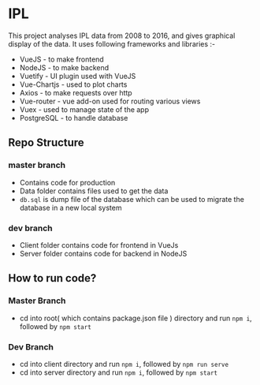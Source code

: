# IPL

This project analyses IPL data from 2008 to 2016, and gives graphical display of the data. It uses following frameworks and  libraries :- 

* VueJS - to make frontend
* NodeJS - to make backend
* Vuetify - UI plugin used with VueJS
* Vue-Chartjs - used to plot charts
* Axios - to make requests over http
* Vue-router - vue add-on used for routing various views
* Vuex - used to manage state of the app
* PostgreSQL - to handle database

## Repo Structure

### master branch
* Contains code for production
* Data folder contains files used to get the data
* ```db.sql``` is dump file of the database which can be used to migrate the database in a new local system

### dev branch
* Client folder contains code for frontend in VueJs <br />
* Server folder contains code for backend in NodeJS


## How to run code?

### Master Branch

* cd into root( which contains package.json file ) directory and run ```npm i```, followed by ```npm start```

### Dev Branch

* cd into client directory and run ```npm i```, followed by ```npm run serve```
* cd into server directory and run ```npm i```, followed by ```npm start```
